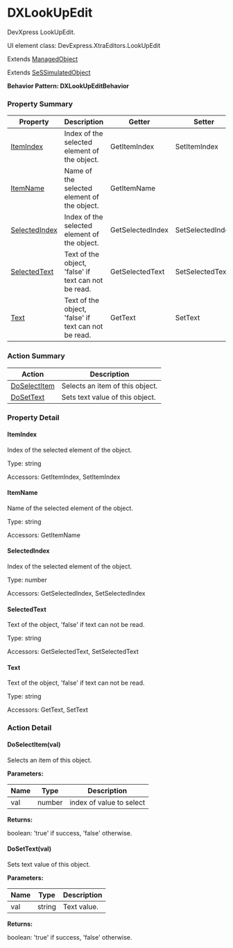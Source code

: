 # DXLookUpEdit

DevXpress LookUpEdit.
 
UI element class: DevExpress.XtraEditors.LookUpEdit

Extends [ManagedObject](ManagedObject.md)

Extends [SeSSimulatedObject](SeSSimulatedObject.md)





**Behavior Pattern: DXLookUpEditBehavior**


<!-- ============================== property summary ========================== -->

	

### Property Summary

| **Property** | **Description** | **Getter** | **Setter** |
| ------------ | --------------- | ---------- | ---------- |
| [ItemIndex](#ItemIndex) | Index of the selected element of the object. | GetItemIndex | SetItemIndex |
| [ItemName](#ItemName) | Name of the selected element of the object. | GetItemName |  |
| [SelectedIndex](#SelectedIndex) | Index of the selected element of the object. | GetSelectedIndex | SetSelectedIndex |
| [SelectedText](#SelectedText) | Text of the object, 'false' if text can not be read. | GetSelectedText | SetSelectedText |
| [Text](#Text) | Text of the object, 'false' if text can not be read. | GetText | SetText |



	
<!-- ============================== action summary ========================== -->



### Action Summary

|  **Action** | **Description** | 
| ----------- | --------------- |
|	[DoSelectItem](#DoSelectItem) | Selects an item of this object. |
|	[DoSetText](#DoSetText) | Sets text value of this object. |




<!-- ============================== property detail ========================== -->
	
### Property Detail
		
<a name="ItemIndex"></a>
#### ItemIndex


Index of the selected element of the object.

			
	
			
Type: string
			
			
Accessors: GetItemIndex, SetItemIndex
			
		
<a name="ItemName"></a>
#### ItemName


Name of the selected element of the object.

			
	
			
Type: string
			
			
Accessors: GetItemName
			
		
<a name="SelectedIndex"></a>
#### SelectedIndex


Index of the selected element of the object.

			
	
			
Type: number
			
			
Accessors: GetSelectedIndex, SetSelectedIndex
			
		
<a name="SelectedText"></a>
#### SelectedText


Text of the object, 'false' if text can not be read.

			
	
			
Type: string
			
			
Accessors: GetSelectedText, SetSelectedText
			
		
<a name="Text"></a>
#### Text


Text of the object, 'false' if text can not be read.

			
	
			
Type: string
			
			
Accessors: GetText, SetText
			
		
	
	
<!-- ============================== action detail ========================== -->
	
### Action Detail
		
<a name="DoSelectItem"></a>    
#### DoSelectItem(val)

Selects an item of this object.


**Parameters:**

|	**Name** | **Type** | **Description** |
| ---------- | -------- | --------------- |
| val | number |	index of value to select |




**Returns:**

boolean: 'true' if success, 'false' otherwise.



<a name="see.also.dxlookupedit.doselectitem"></a>

<a name="DoSetText"></a>    
#### DoSetText(val)

Sets text value of this object.


**Parameters:**

|	**Name** | **Type** | **Description** |
| ---------- | -------- | --------------- |
| val | string |	Text value. |




**Returns:**

boolean: 'true' if success, 'false' otherwise.



<a name="see.also.dxlookupedit.dosettext"></a>

	

